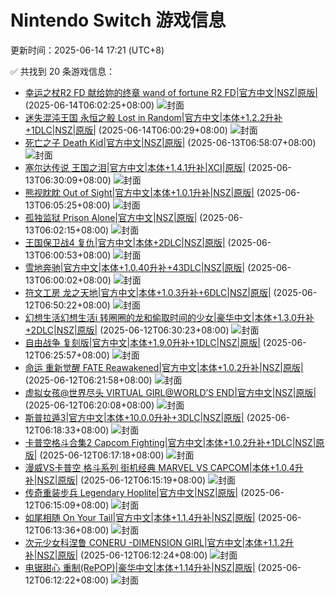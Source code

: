 # Nintendo Switch 游戏信息
更新时间：2025-06-14 17:21 (UTC+8)

✅ 共找到 20 条游戏信息：

- [幸运之杖R2 FD 献给妳的终章 wand of fortune R2 FD|官方中文|NSZ|原版|](https://www.gamer520.com/94391.html) (2025-06-14T06:02:25+08:00)
  ![封面](https://img-eshop.cdn.nintendo.net/i/b901304421ee1116ffd15c22d27549f039eacbd9e44551aa6a0e38b2574106c0.jpg?w=1000)
- [迷失混沌王国 永恒之骰 Lost in Random|官方中文|本体+1.2.2升补+1DLC|NSZ|原版|](https://www.gamer520.com/94389.html) (2025-06-14T06:00:29+08:00)
  ![封面](https://shared.cdn.queniuqe.com/store_item_assets/steam/apps/2564520/27fdedf1e02c032956b208fb5c8c8418c3727544/capsule_616x353.jpg?t=1749837144)
- [死亡之子 Death Kid|官方中文|NSZ|原版|](https://www.gamer520.com/94387.html) (2025-06-13T06:58:07+08:00)
  ![封面](https://s1.imagehub.cc/images/2025/06/14/8df3b116ce5ee98adfbc88f10343dc40.jpg)
- [塞尔达传说 王国之泪|官方中文|本体+1.4.1升补|XCI|原版|](https://www.gamer520.com/94312.html) (2025-06-13T06:30:09+08:00)
  ![封面](https://store.nintendo.com.hk/media/catalog/product/cache/fbd142b527b990ca39daf426d49f9eed/3/7/37349cde8b55828bbdad9d0a62b546c61862c4cb35142a904bd36f222d374e58_1675844189.jpg)
- [熊视眈眈 Out of Sight|官方中文|本体+1.0.1升补|NSZ|原版|](https://www.gamer520.com/94337.html) (2025-06-13T06:05:25+08:00)
  ![封面](https://s1.imagehub.cc/images/2025/06/13/e3a1ecb6fae6225c34b878f5b0220448.jpg)
- [孤独监狱 Prison Alone|官方中文|NSZ|原版|](https://www.gamer520.com/94335.html) (2025-06-13T06:02:15+08:00)
  ![封面](https://shared.cdn.queniuqe.com/store_item_assets/steam/apps/3087680/capsule_616x353.jpg?t=1727470306)
- [王国保卫战4 复仇|官方中文|本体+2DLC|NSZ|原版|](https://www.gamer520.com/94333.html) (2025-06-13T06:00:53+08:00)
  ![封面](https://s1.imagehub.cc/images/2025/05/04/886ef0c983a7fff32e510a626f7809c5.jpg)
- [雪地奔驰|官方中文|本体+1.0.40升补+43DLC|NSZ|原版|](https://www.gamer520.com/13929.html) (2025-06-13T06:00:02+08:00)
  ![封面](https://shared.cdn.queniuqe.com/store_item_assets/steam/apps/3023640/capsule_616x353.jpg?t=1722330102)
- [符文工房 龙之天地|官方中文|本体+1.0.3升补+6DLC|NSZ|原版|](https://www.gamer520.com/93898.html) (2025-06-12T06:50:22+08:00)
  ![封面](https://s1.imagehub.cc/images/2025/06/04/21dd2eb26d333c54dfa8eca3966342bd.jpg)
- [幻想生活幻想生活i 转圈圈的龙和偷取时间的少女|豪华中文|本体+1.3.0升补+2DLC|NSZ|原版|](https://www.gamer520.com/93136.html) (2025-06-12T06:30:23+08:00)
  ![封面](https://s1.imagehub.cc/images/2025/05/19/cb906391a534eb00e17bf121c243ee9c.jpg)
- [自由战争 复刻版|官方中文|本体+1.9.0升补+1DLC|NSZ|原版|](https://www.gamer520.com/87060.html) (2025-06-12T06:25:57+08:00)
  ![封面](https://ig.freer.blog/2025/01/09/8631f65c72082.jpg)
- [命运 重新觉醒 FATE Reawakened|官方中文|本体+1.0.2升补|NSZ|原版|](https://www.gamer520.com/89819.html) (2025-06-12T06:21:58+08:00)
  ![封面](https://shared.cdn.queniuqe.com/store_item_assets/steam/apps/3030720/capsule_616x353.jpg?t=1741777209)
- [虚拟女孩@世界尽头 VIRTUAL GIRL@WORLD’S END|官方中文|NSZ|原版|](https://www.gamer520.com/94329.html) (2025-06-12T06:20:08+08:00)
  ![封面](https://s1.imagehub.cc/images/2025/06/13/efcee32060b8d118056dcf770dffc6c9.jpg)
- [斯普拉遁3|官方中文|本体+10.0.0升补+3DLC|NSZ|原版|](https://www.gamer520.com/59472.html) (2025-06-12T06:18:33+08:00)
  ![封面](https://ig.freer.blog/2023/09/16/1274526c60d5c.jpg)
- [卡普空格斗合集2 Capcom Fighting|官方中文|本体+1.0.2升补+1DLC|NSZ|原版|](https://www.gamer520.com/92879.html) (2025-06-12T06:17:18+08:00)
  ![封面](https://shared.cdn.queniuqe.com/store_item_assets/steam/apps/2400430/capsule_616x353.jpg?t=1738730817)
- [漫威VS卡普空 格斗系列 街机经典 MARVEL VS CAPCOM|本体+1.0.4升补|NSZ|原版|](https://www.gamer520.com/81920.html) (2025-06-12T06:15:19+08:00)
  ![封面](https://assets.nintendo.com/image/upload/f_auto/q_auto/dpr_1.5/c_scale,w_600/ncom/software/switch/70010000077523/1a42108b5573691b59d9f4d4cb8b36fb6e86ddabaad8f06d180195aeb4607e43)
- [传奇重装步兵 Legendary Hoplite|官方中文|NSZ|原版|](https://www.gamer520.com/94306.html) (2025-06-12T06:15:09+08:00)
  ![封面](https://shared.cdn.queniuqe.com/store_item_assets/steam/apps/1479810/capsule_616x353_schinese.jpg?t=1706885294)
- [如尾相随 On Your Tail|官方中文|本体+1.1.4升补|NSZ|原版|](https://www.gamer520.com/89895.html) (2025-06-12T06:13:36+08:00)
  ![封面](https://shared.cdn.queniuqe.com/store_item_assets/steam/apps/2132560/capsule_616x353.jpg?t=1734366716)
- [次元少女科涅鲁 CONERU -DIMENSION GIRL|官方中文|本体+1.1.2升补|NSZ|原版|](https://www.gamer520.com/93578.html) (2025-06-12T06:12:24+08:00)
  ![封面](https://shared.cdn.queniuqe.com/store_item_assets/steam/apps/2600700/capsule_616x353.jpg?t=1748519758)
- [电锯甜心 重制(RePOP)|豪华中文|本体+1.14升补|NSZ|原版|](https://www.gamer520.com/82001.html) (2025-06-12T06:12:22+08:00)
  ![封面](https://shared.cdn.queniuqe.com/store_item_assets/steam/apps/2658450/capsule_616x353_tchinese.jpg)
